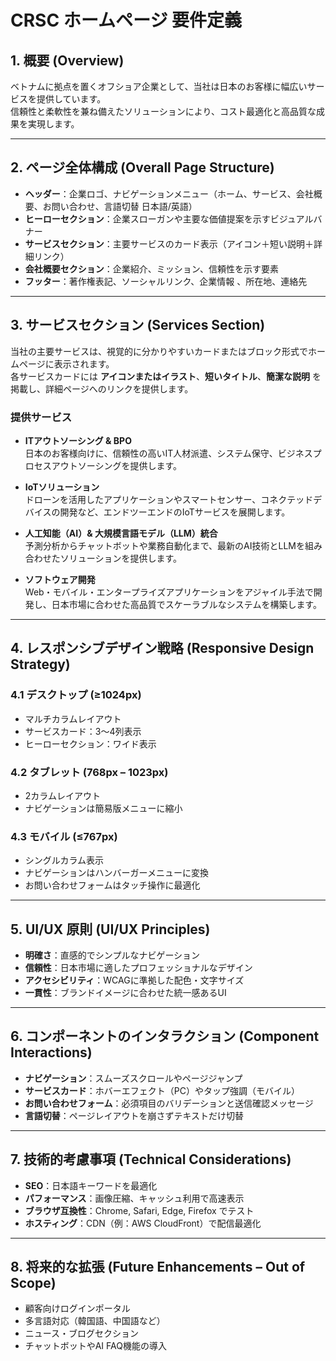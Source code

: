 # CRSC ホームページ 要件定義

## 1. 概要 (Overview)
ベトナムに拠点を置くオフショア企業として、当社は日本のお客様に幅広いサービスを提供しています。  
信頼性と柔軟性を兼ね備えたソリューションにより、コスト最適化と高品質な成果を実現します。  

---

## 2. ページ全体構成 (Overall Page Structure)
- **ヘッダー**：企業ロゴ、ナビゲーションメニュー（ホーム、サービス、会社概要、お問い合わせ、言語切替 日本語/英語）  
- **ヒーローセクション**：企業スローガンや主要な価値提案を示すビジュアルバナー  
- **サービスセクション**：主要サービスのカード表示（アイコン＋短い説明＋詳細リンク）  
- **会社概要セクション**：企業紹介、ミッション、信頼性を示す要素
- **フッター**：著作権表記、ソーシャルリンク、企業情報 、所在地、連絡先 

---

## 3. サービスセクション (Services Section)

当社の主要サービスは、視覚的に分かりやすいカードまたはブロック形式でホームページに表示されます。  
各サービスカードには **アイコンまたはイラスト**、**短いタイトル**、**簡潔な説明** を掲載し、詳細ページへのリンクを提供します。  

### 提供サービス

- **ITアウトソーシング & BPO**  
  日本のお客様向けに、信頼性の高いIT人材派遣、システム保守、ビジネスプロセスアウトソーシングを提供します。  

- **IoTソリューション**  
  ドローンを活用したアプリケーションやスマートセンサー、コネクテッドデバイスの開発など、エンドツーエンドのIoTサービスを展開します。  

- **人工知能（AI）& 大規模言語モデル（LLM）統合**  
  予測分析からチャットボットや業務自動化まで、最新のAI技術とLLMを組み合わせたソリューションを提供します。  

- **ソフトウェア開発**  
  Web・モバイル・エンタープライズアプリケーションをアジャイル手法で開発し、日本市場に合わせた高品質でスケーラブルなシステムを構築します。  
---

## 4. レスポンシブデザイン戦略 (Responsive Design Strategy)

### 4.1 デスクトップ (≥1024px)
- マルチカラムレイアウト  
- サービスカード：3〜4列表示  
- ヒーローセクション：ワイド表示  

### 4.2 タブレット (768px – 1023px)
- 2カラムレイアウト  
- ナビゲーションは簡易版メニューに縮小  

### 4.3 モバイル (≤767px)
- シングルカラム表示  
- ナビゲーションはハンバーガーメニューに変換  
- お問い合わせフォームはタッチ操作に最適化  

---

## 5. UI/UX 原則 (UI/UX Principles)
- **明確さ**：直感的でシンプルなナビゲーション  
- **信頼性**：日本市場に適したプロフェッショナルなデザイン  
- **アクセシビリティ**：WCAGに準拠した配色・文字サイズ  
- **一貫性**：ブランドイメージに合わせた統一感あるUI  

---

## 6. コンポーネントのインタラクション (Component Interactions)
- **ナビゲーション**：スムーズスクロールやページジャンプ  
- **サービスカード**：ホバーエフェクト（PC）やタップ強調（モバイル）  
- **お問い合わせフォーム**：必須項目のバリデーションと送信確認メッセージ  
- **言語切替**：ページレイアウトを崩さずテキストだけ切替  

---

## 7. 技術的考慮事項 (Technical Considerations)
- **SEO**：日本語キーワードを最適化  
- **パフォーマンス**：画像圧縮、キャッシュ利用で高速表示  
- **ブラウザ互換性**：Chrome, Safari, Edge, Firefox でテスト  
- **ホスティング**：CDN（例：AWS CloudFront）で配信最適化  

---

## 8. 将来的な拡張 (Future Enhancements – Out of Scope)
- 顧客向けログインポータル  
- 多言語対応（韓国語、中国語など）  
- ニュース・ブログセクション  
- チャットボットやAI FAQ機能の導入  